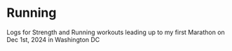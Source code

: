 # Running
Logs for Strength and Running workouts leading up to my first Marathon on Dec 1st, 2024 in Washington DC
